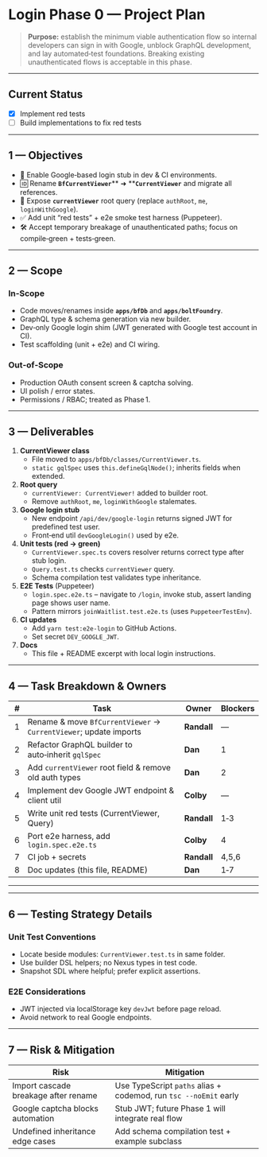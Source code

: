 # Login Phase 0 — Project Plan

> **Purpose:** establish the minimum viable authentication flow so internal
> developers can sign in with Google, unblock GraphQL development, and lay
> automated‑test foundations. Breaking existing unauthenticated flows is
> acceptable in this phase.

---
## Current Status

- [x] Implement red tests
- [ ] Build implementations to fix red tests
---

## 1 — Objectives

- 🔑 Enable Google‑based login stub in dev & CI environments.
- 🆔 Rename **`BfCurrentViewer`**\*\* ➜ \*\***`CurrentViewer`** and migrate all
  references.
- 📜 Expose **`currentViewer`** root query (replace `authRoot`, `me`,
  `loginWithGoogle`).
- ✅ Add unit “red tests” + e2e smoke test harness (Puppeteer).
- 🛠️ Accept temporary breakage of unauthenticated paths; focus on
  compile‑green + tests‑green.

---

## 2 — Scope

### In‑Scope

- Code moves/renames inside **`apps/bfDb`** and **`apps/boltFoundry`**.
- GraphQL type & schema generation via new builder.
- Dev‑only Google login shim (JWT generated with Google test account in CI).
- Test scaffolding (unit + e2e) and CI wiring.

### Out‑of‑Scope

- Production OAuth consent screen & captcha solving.
- UI polish / error states.
- Permissions / RBAC; treated as Phase 1.

---

## 3 — Deliverables

1. **CurrentViewer class**
   - File moved to `apps/bfDb/classes/CurrentViewer.ts`.
   - `static gqlSpec` uses `this.defineGqlNode()`; inherits fields when
     extended.
2. **Root query**
   - `currentViewer: CurrentViewer!` added to builder root.
   - Remove `authRoot`, `me`, `loginWithGoogle` stalemates.
3. **Google login stub**
   - New endpoint `/api/dev/google-login` returns signed JWT for predefined test
     user.
   - Front‑end util `devGoogleLogin()` used by e2e.
4. **Unit tests (red → green)**
   - `CurrentViewer.spec.ts` covers resolver returns correct type after stub
     login.
   - `Query.test.ts` checks `currentViewer` query.
   - Schema compilation test validates type inheritance.
5. **E2E Tests** (Puppeteer)
   - `login.spec.e2e.ts` – navigate to `/login`, invoke stub, assert landing
     page shows user name.
   - Pattern mirrors `joinWaitlist.test.e2e.ts` (uses `PuppeteerTestEnv`).
6. **CI updates**
   - Add `yarn test:e2e-login` to GitHub Actions.
   - Set secret `DEV_GOOGLE_JWT`.
7. **Docs**
   - This file + README excerpt with local login instructions.

---

## 4 — Task Breakdown & Owners

|  # | Task                                                              | Owner       | Blockers |
| -- | ----------------------------------------------------------------- | ----------- | -------- |
|  1 | Rename & move `BfCurrentViewer` → `CurrentViewer`; update imports | **Randall** | —        |
|  2 | Refactor GraphQL builder to auto‑inherit `gqlSpec`                | **Dan**     | 1        |
|  3 | Add `currentViewer` root field & remove old auth types            | **Dan**     | 2        |
|  4 | Implement dev Google JWT endpoint & client util                   | **Colby**   | —        |
|  5 | Write unit red tests (CurrentViewer, Query)                       | **Randall** | 1‑3      |
|  6 | Port e2e harness, add `login.spec.e2e.ts`                         | **Colby**   | 4        |
|  7 | CI job + secrets                                                  | **Randall** | 4,5,6    |
|  8 | Doc updates (this file, README)                                   | **Dan**     | 1‑7      |

---

---

## 6 — Testing Strategy Details

### Unit Test Conventions

- Locate beside modules: `CurrentViewer.test.ts` in same folder.
- Use builder DSL helpers; no Nexus types in test code.
- Snapshot SDL where helpful; prefer explicit assertions.

### E2E Considerations

- JWT injected via localStorage key `devJwt` before page reload.
- Avoid network to real Google endpoints.

---

## 7 — Risk & Mitigation

|  Risk                                | Mitigation                                                       |
| ------------------------------------ | ---------------------------------------------------------------- |
| Import cascade breakage after rename | Use TypeScript `paths` alias + codemod, run `tsc --noEmit` early |
| Google captcha blocks automation     | Stub JWT; future Phase 1 will integrate real flow                |
| Undefined inheritance edge cases     | Add schema compilation test + example subclass                   |
